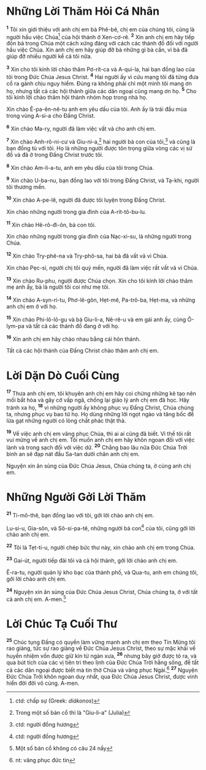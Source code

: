 # Những Lời Thăm Hỏi Cá Nhân
<sup><b>1</b></sup> Tôi xin giới thiệu với anh chị em bà Phê-bê, chị em của chúng tôi, cũng là người hầu việc Chúa[^1-3a60db13-af03-486c-a9e2-2c26cfa3875b] của hội thánh ở Xen-cơ-rê. <sup><b>2</b></sup> Xin anh chị em hãy tiếp đón bà trong Chúa một cách xứng đáng với cách các thánh đồ đối với người hầu việc Chúa. Xin anh chị em hãy giúp đỡ bà những gì bà cần, vì bà đã giúp đỡ nhiều người kể cả tôi nữa.

<sup><b>3</b></sup> Xin cho tôi kính lời chào thăm Pơ-rít-ca và A-qui-la, hai bạn đồng lao của tôi trong Ðức Chúa Jesus Christ. <sup><b>4</b></sup> Hai người ấy vì cứu mạng tôi đã từng đưa cổ ra gánh chịu nguy hiểm. Ðúng ra không phải chỉ một mình tôi mang ơn họ, nhưng tất cả các hội thánh giữa các dân ngoại cũng mang ơn họ. <sup><b>5</b></sup> Cho tôi kính lời chào thăm hội thánh nhóm họp trong nhà họ.

Xin chào Ê-pa-ên-nê-tu anh em yêu dấu của tôi. Anh ấy là trái đầu mùa trong vùng A-si-a cho Ðấng Christ.

<sup><b>6</b></sup> Xin chào Ma-ry, người đã làm việc vất vả cho anh chị em.

<sup><b>7</b></sup> Xin chào Anh-rô-ni-cư và Giu-ni-a,[^2-3a60db13-af03-486c-a9e2-2c26cfa3875b] hai người bà con của tôi,[^3-3a60db13-af03-486c-a9e2-2c26cfa3875b] và cũng là bạn đồng tù với tôi. Họ là những người được tôn trọng giữa vòng các vị sứ đồ và đã ở trong Ðấng Christ trước tôi.

<sup><b>8</b></sup> Xin chào Am-li-a-tu, anh em yêu dấu của tôi trong Chúa.

<sup><b>9</b></sup> Xin chào U-ba-nu, bạn đồng lao với tôi trong Ðấng Christ, và Tạ-khi, người tôi thương mến.

<sup><b>10</b></sup> Xin chào A-pe-lê, người đã được tôi luyện trong Ðấng Christ.

Xin chào những người trong gia đình của A-rít-tô-bu-lu.

<sup><b>11</b></sup> Xin chào Hê-rô-đi-ôn, bà con tôi.

Xin chào những người trong gia đình của Nạc-xi-su, là những người trong Chúa.

<sup><b>12</b></sup> Xin chào Try-phê-na và Try-phô-sa, hai bà đã vất vả vì Chúa.

Xin chào Pẹc-si, người chị tôi quý mến, người đã làm việc rất vất vả vì Chúa.

<sup><b>13</b></sup> Xin chào Ru-phu, người được Chúa chọn. Xin cho tôi kính lời chào thăm mẹ anh ấy, bà là người tôi coi như mẹ tôi.

<sup><b>14</b></sup> Xin chào A-syn-ri-tu, Phơ-lê-gôn, Hẹt-mê, Pa-trô-ba, Hẹt-ma, và những anh chị em ở với họ.

<sup><b>15</b></sup> Xin chào Phi-lô-lô-gu và bà Giu-li-a, Nê-rê-u và em gái anh ấy, cùng Ô-lym-pa và tất cả các thánh đồ đang ở với họ.

<sup><b>16</b></sup> Xin anh chị em hãy chào nhau bằng cái hôn thánh.

Tất cả các hội thánh của Ðấng Christ chào thăm anh chị em.


# Lời Dặn Dò Cuối Cùng
<sup><b>17</b></sup> Thưa anh chị em, tôi khuyên anh chị em hãy coi chừng những kẻ tạo nên mối bất hòa và gây cớ vấp ngã, chống lại giáo lý anh chị em đã học. Hãy tránh xa họ, <sup><b>18</b></sup> vì những người ấy không phục vụ Ðấng Christ, Chúa chúng ta, nhưng phục vụ bao tử họ. Họ dùng những lời ngọt ngào và tâng bốc để lừa gạt những người có lòng chất phác thật thà.

<sup><b>19</b></sup> Về việc anh chị em vâng phục Chúa, thì ai ai cũng đã biết. Vì thế tôi rất vui mừng về anh chị em. Tôi muốn anh chị em hãy khôn ngoan đối với việc lành và trong sạch đối với việc dữ. <sup><b>20</b></sup> Chẳng bao lâu nữa Ðức Chúa Trời bình an sẽ đạp nát đầu Sa-tan dưới chân anh chị em.

Nguyện xin ân sủng của Ðức Chúa Jesus, Chúa chúng ta, ở cùng anh chị em.


# Những Người Gởi Lời Thăm
<sup><b>21</b></sup> Ti-mô-thê, bạn đồng lao với tôi, gởi lời chào anh chị em.

Lu-si-u, Gia-sôn, và Sô-si-pa-tê, những người bà con[^4-3a60db13-af03-486c-a9e2-2c26cfa3875b] của tôi, cũng gởi lời chào anh chị em.

<sup><b>22</b></sup> Tôi là Tẹt-ti-u, người chép bức thư này, xin chào anh chị em trong Chúa.

<sup><b>23</b></sup> Gai-út, người tiếp đãi tôi và cả hội thánh, gởi lời chào anh chị em.

Ê-ra-tu, người quản lý kho bạc của thành phố, và Qua-tu, anh em chúng tôi, gởi lời chào anh chị em.

<sup><b>24</b></sup> Nguyện xin ân sủng của Ðức Chúa Jesus Christ, Chúa chúng ta, ở với tất cả anh chị em. A-men.[^5-3a60db13-af03-486c-a9e2-2c26cfa3875b]


# Lời Chúc Tạ Cuối Thư
<sup><b>25</b></sup> Chúc tụng Ðấng có quyền làm vững mạnh anh chị em theo Tin Mừng tôi rao giảng, tức sự rao giảng về Ðức Chúa Jesus Christ, theo sự mặc khải về huyền nhiệm vốn được giữ kín từ ngàn xưa, <sup><b>26</b></sup> nhưng bây giờ được tỏ ra, và qua bút tích của các vị tiên tri theo lịnh của Ðức Chúa Trời hằng sống, để tất cả các dân ngoại được biết mà tin thờ Chúa và vâng phục Ngài.[^6-3a60db13-af03-486c-a9e2-2c26cfa3875b] <sup><b>27</b></sup> Nguyện Ðức Chúa Trời khôn ngoan duy nhất, qua Ðức Chúa Jesus Christ, được vinh hiển đời đời vô cùng. A-men.

[^1-3a60db13-af03-486c-a9e2-2c26cfa3875b]: ctd: chấp sự (Greek: *diákonos*)
[^2-3a60db13-af03-486c-a9e2-2c26cfa3875b]: Trong một số bản cổ thì là "Giu-li-a" (Julia)
[^3-3a60db13-af03-486c-a9e2-2c26cfa3875b]: ctd: người đồng hương
[^4-3a60db13-af03-486c-a9e2-2c26cfa3875b]: ctd: người đồng hương
[^5-3a60db13-af03-486c-a9e2-2c26cfa3875b]: Một số bản cổ không có câu 24 nầy
[^6-3a60db13-af03-486c-a9e2-2c26cfa3875b]: nt: vâng phục đức tin